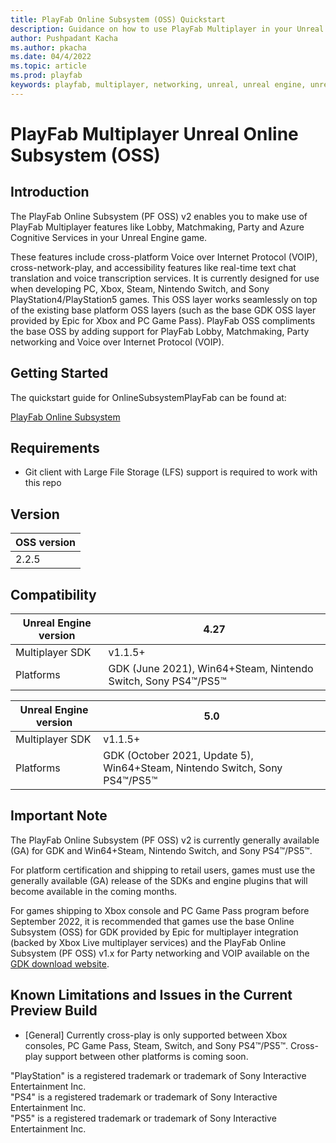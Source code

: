 ```yaml
---
title: PlayFab Online Subsystem (OSS) Quickstart
description: Guidance on how to use PlayFab Multiplayer in your Unreal Engine 4 Project.
author: Pushpadant Kacha
ms.author: pkacha
ms.date: 04/4/2022
ms.topic: article
ms.prod: playfab
keywords: playfab, multiplayer, networking, unreal, unreal engine, unreal engine 4, middleware
---
```


# PlayFab Multiplayer Unreal Online Subsystem (OSS)

## Introduction

The PlayFab Online Subsystem (PF OSS) v2 enables you to make use of PlayFab Multiplayer features like Lobby, Matchmaking, Party and Azure Cognitive Services in your Unreal Engine game.

These features include cross-platform Voice over Internet Protocol (VOIP), cross-network-play, and accessibility features like real-time text chat translation and voice transcription services. It is currently designed for use when developing PC, Xbox, Steam, Nintendo Switch, and Sony PlayStation4/PlayStation5 games. This OSS layer works seamlessly on top of the existing base platform OSS layers (such as the base GDK OSS layer provided by Epic for Xbox and PC Game Pass). PlayFab OSS compliments the base OSS by adding support for PlayFab Lobby, Matchmaking, Party networking and Voice over Internet Protocol (VOIP).

## Getting Started

The quickstart guide for OnlineSubsystemPlayFab can be found at:

[PlayFab Online Subsystem](https://docs.microsoft.com/gaming/playfab/features/multiplayer/networking/party-unreal-engine-oss-quickstart)

## Requirements

* Git client with Large File Storage (LFS) support is required to work with this repo

## Version

|OSS version
|-|
|2.2.5

## Compatibility

|Unreal Engine version|4.27|
|-|-|
Multiplayer SDK|v1.1.5+
Platforms|GDK (June 2021), Win64+Steam, Nintendo Switch, Sony PS4™/PS5™

|Unreal Engine version|5.0|
|-|-|
Multiplayer SDK|v1.1.5+
Platforms|GDK (October 2021, Update 5), Win64+Steam, Nintendo Switch, Sony PS4™/PS5™

## Important Note

The PlayFab Online Subsystem (PF OSS) v2 is currently generally available (GA) for GDK and Win64+Steam, Nintendo Switch, and Sony PS4™/PS5™.

For platform certification and shipping to retail users, games must use the generally available (GA) release of the SDKs and engine plugins that will become available in the coming months.

For games shipping to Xbox console and PC Game Pass program before September 2022, it is recommended that games use the base Online Subsystem (OSS) for GDK provided by Epic for multiplayer integration (backed by Xbox Live multiplayer services) and the PlayFab Online Subsystem (PF OSS) v1.x for Party networking and VOIP available on the [GDK download website](https://aka.ms/gdkdl).

## Known Limitations and Issues in the Current Preview Build

- [General] Currently cross-play is only supported between Xbox consoles, PC Game Pass, Steam, Switch, and Sony PS4™/PS5™.  Cross-play support between other platforms is coming soon.

"PlayStation" is a registered trademark or trademark of Sony Interactive Entertainment Inc.<br />
"PS4" is a registered trademark or trademark of Sony Interactive Entertainment Inc.<br />
"PS5" is a registered trademark or trademark of Sony Interactive Entertainment Inc.
